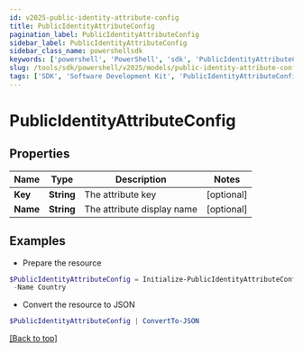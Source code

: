 ```yaml
---
id: v2025-public-identity-attribute-config
title: PublicIdentityAttributeConfig
pagination_label: PublicIdentityAttributeConfig
sidebar_label: PublicIdentityAttributeConfig
sidebar_class_name: powershellsdk
keywords: ['powershell', 'PowerShell', 'sdk', 'PublicIdentityAttributeConfig', 'V2025PublicIdentityAttributeConfig'] 
slug: /tools/sdk/powershell/v2025/models/public-identity-attribute-config
tags: ['SDK', 'Software Development Kit', 'PublicIdentityAttributeConfig', 'V2025PublicIdentityAttributeConfig']
---
```



# PublicIdentityAttributeConfig

## Properties

Name | Type | Description | Notes
------------ | ------------- | ------------- | -------------
**Key** | **String** | The attribute key | [optional] 
**Name** | **String** | The attribute display name | [optional] 

## Examples

- Prepare the resource
```powershell
$PublicIdentityAttributeConfig = Initialize-PublicIdentityAttributeConfig  -Key country `
 -Name Country
```

- Convert the resource to JSON
```powershell
$PublicIdentityAttributeConfig | ConvertTo-JSON
```


[[Back to top]](#) 

